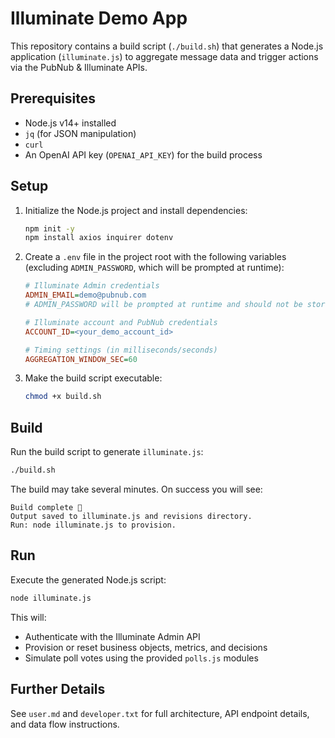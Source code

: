 # Illuminate Demo App

This repository contains a build script (`./build.sh`) that generates a Node.js application (`illuminate.js`) to aggregate message data and trigger actions via the PubNub & Illuminate APIs.

## Prerequisites

- Node.js v14+ installed
- `jq` (for JSON manipulation)
- `curl`
- An OpenAI API key (`OPENAI_API_KEY`) for the build process

## Setup

1. Initialize the Node.js project and install dependencies:
   ```bash
   npm init -y
   npm install axios inquirer dotenv
   ```

2. Create a `.env` file in the project root with the following variables (excluding `ADMIN_PASSWORD`, which will be prompted at runtime):
   ```ini
   # Illuminate Admin credentials
   ADMIN_EMAIL=demo@pubnub.com
   # ADMIN_PASSWORD will be prompted at runtime and should not be stored here

   # Illuminate account and PubNub credentials
   ACCOUNT_ID=<your_demo_account_id>

   # Timing settings (in milliseconds/seconds)
   AGGREGATION_WINDOW_SEC=60
   ```

3. Make the build script executable:
   ```bash
   chmod +x build.sh
   ```

## Build

Run the build script to generate `illuminate.js`:
```bash
./build.sh
```
The build may take several minutes. On success you will see:
```
Build complete 🎉
Output saved to illuminate.js and revisions directory.
Run: node illuminate.js to provision.
```

## Run

Execute the generated Node.js script:
```bash
node illuminate.js
```
This will:
  - Authenticate with the Illuminate Admin API
  - Provision or reset business objects, metrics, and decisions
  - Simulate poll votes using the provided `polls.js` modules

## Further Details

See `user.md` and `developer.txt` for full architecture, API endpoint details, and data flow instructions.
